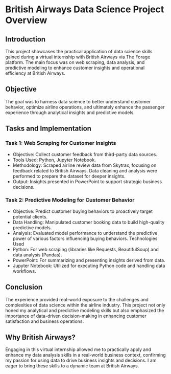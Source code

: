 # British Airways Data Science Project Overview
## Introduction
This project showcases the practical application of data science skills gained during a virtual internship with British Airways via The Forage platform. The main focus was on web scraping, data analysis, and predictive modeling to enhance customer insights and operational efficiency at British Airways.

## Objective
The goal was to harness data science to better understand customer behavior, optimize airline operations, and ultimately enhance the passenger experience through analytical insights and predictive models.

## Tasks and Implementation
### Task 1: Web Scraping for Customer Insights
* Objective: Collect customer feedback from third-party data sources.
* Tools Used: Python, Jupyter Notebook.
* Methodology: Scraped airline review data from Skytrax, focusing on feedback related to British Airways. Data cleaning and analysis were performed to prepare the dataset for deeper insights.
* Output: Insights presented in PowerPoint to support strategic business decisions.
### Task 2: Predictive Modeling for Customer Behavior
* Objective: Predict customer buying behaviors to proactively target potential clients.
* Data Handling: Manipulated customer booking data to build high-quality predictive models.
* Analysis: Evaluated model performance to understand the predictive power of various factors influencing buying behaviors.
Technologies Used
* Python: For web scraping (libraries like Requests, BeautifulSoup) and data analysis (Pandas).
* PowerPoint: For summarizing and presenting insights derived from data.
* Jupyter Notebook: Utilized for executing Python code and handling data workflows.

## Conclusion
The experience provided real-world exposure to the challenges and complexities of data science within the airline industry. This project not only honed my analytical and predictive modeling skills but also emphasized the importance of data-driven decision-making in enhancing customer satisfaction and business operations.

## Why British Airways?
Engaging in this virtual internship allowed me to practically apply and enhance my data analysis skills in a real-world business context, confirming my passion for using data to drive business insights and decisions. I am eager to bring these skills to a dynamic team at British Airways.

